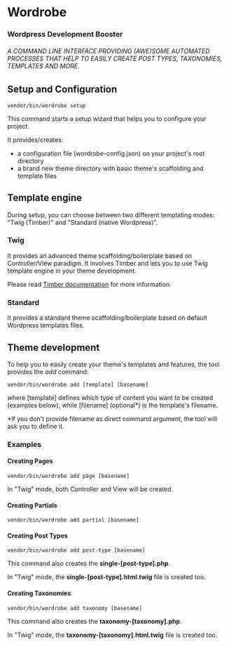 # Wordrobe

### Wordpress Development Booster

###### A COMMAND LINE INTERFACE PROVIDING (AWE)SOME AUTOMATED PROCESSES THAT HELP TO EASILY CREATE POST TYPES, TAXONOMIES, TEMPLATES AND MORE.

## Setup and Configuration
```
vendor/bin/wordrobe setup
```
This command starts a setup wizard that helps you to configure your project.

It provides/creates:
- a configuration file (wordrobe-config.json) on your project's root directory
- a brand new theme directory with basic theme's scaffolding and template files

## Template engine
During setup, you can choose between two different templating modes: "Twig (Timber)" and "Standard (native Wordpress)".

### Twig
It provides an advanced theme scaffolding/boilerplate based on Controller/View paradigm. It involves Timber and lets you to use Twig template engine in your theme development.

Please read [Timber documentation](TIMBER.md) for more information.

### Standard
It provides a standard theme scaffolding/boilerplate based on default Wordpress templates files.

## Theme development
To help you to easily create your theme's templates and features, the tool provides the _add_ command:
```
vendor/bin/wordrobe add [template] [basename]
```
where [template] defines which type of content you want to be created (examples below), while [filename] (optional*) is the template's filename.

*If you don't provide filename as direct command argument, the tool will ask you to define it. 

### Examples

#### Creating Pages
```
vendor/bin/wordrobe add page [basename]
```
In "Twig" mode, both Controller and View will be created.

#### Creating Partials
```
vendor/bin/wordrobe add partial [basename]
```

#### Creating Post Types
```
vendor/bin/wordrobe add post-type [basename]
```
This command also creates the __single-[post-type].php__.

In "Twig" mode, the __single-[post-type].html.twig__ file is created too.

#### Creating Taxonomies
```
vendor/bin/wordrobe add taxonomy [basename]
```
This command also creates the __taxonomy-[taxonomy].php__.

In "Twig" mode, the __taxonomy-[taxonomy].html.twig__ file is created too.
